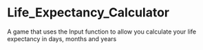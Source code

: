 # Life_Expectancy_Calculator
A game that uses the Input function to allow you calculate your life expectancy in days, months and years
